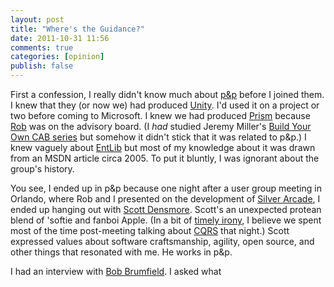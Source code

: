```yaml
---
layout: post
title: "Where's the Guidance?"
date: 2011-10-31 11:56
comments: true
categories: [opinion]
publish: false
---
```


First a confession, I really didn't know much about [p&p](http://msdn.microsoft.com/en-us/practices/default.aspx "patterns & practices") before I joined them. I knew that they (or now we) had produced [Unity](http://unity.codeplex.com/). I'd used it on a project or two before coming to Microsoft. I knew we had produced [Prism](http://compositewpf.codeplex.com/) because [Rob](http://www.bluespire.com/ "my former business partner") was on the advisory board. (I _had_ studied Jeremy Miller's [Build Your Own CAB series](http://codebetter.com/jeremymiller/2007/07/26/the-build-your-own-cab-series-table-of-contents/) but somehow it didn't stick that it was related to p&p.) I knew vaguely about [EntLib]("http://entlib.codeplex.com/") but most of my knowledge about it was drawn from an MSDN article circa 2005. To put it bluntly, I was ignorant about the group's history.

You see, I ended up in p&p because one night after a user group meeting in Orlando, where Rob and I presented on the development of [Silver Arcade](http://www.silverarcade.com/ "want to buy it?"), I ended up hanging out with [Scott Densmore](http://scottdensmore.typepad.com/). Scott's an unexpected protean blend of 'softie and fanboi Apple. (In a bit of [timely irony](https://groups.google.com/forum/#!topic/dddcqrs/uIkQ6H7J6i4/overview), I believe we spent most of the time post-meeting talking about [CQRS](http://en.wikipedia.org/wiki/CQRS) that night.) Scott expressed values about software craftsmanship, agility, open source, and other things that resonated with me. He works in p&p.

I had an interview with [Bob Brumfield](http://blogs.msdn.com/b/bobbrum/). I asked what